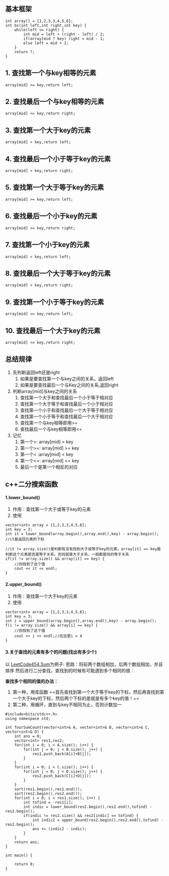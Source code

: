 
## 基本框架

```
int array[] = {1,2,3,3,4,5,6};
int bs(int left,int right,int key) {
    while(left <= right) {
        int mid = left + (right - left) / 2;
        if(array[mid ? key) right = mid - 1;
        else left = mid + 1;
    }
    return ?;
}
```

## 1. 查找第一个与key相等的元素

```
array[mid] >= key,return left;
```

## 2. 查找最后一个与key相等的元素

```
array[mid] <= key,return right;
```

## 3. 查找第一个大于key的元素

```
array[mid] > key,return left;
```

## 4. 查找最后一个小于等于key的元素

```
array[mid] > key,return right;
```

## 5. 查找第一个大于等于key的元素

```
array[mid] >= key,return left;
```

## 6. 查找最后一个小于key的元素

```
array[mid] >= key,return right;
```
## 7. 查找第一个小于key的元素
```
array[mid] < key,return left;
```
## 8. 查找最后一个大于等于key的元素
```
array[mid] < key,return right;
```
## 9. 查找第一个小于等于key的元素
```
array[mid] <= key,return left;
```
## 10. 查找最后一个大于key的元素
```
array[mid] <= key,return right;
```
## 总结规律
1. 先判断返回left还是right
    1. 如果是要查找第一个与key之间的关系，返回left
    2. 如果是要查找最后一个与Key之间的关系,返回right
2. 判断array[mid]与key之间的关系
    1. 查找第一个大于和查找最后一个小于等于相对应
    2. 查找第一个大于等于和查找最后一个小于相对应
    3. 查找第一个小于和查找最后一个大于等于相对应
    4. 查找第一个小于等于和查找最后一个大于相对应
    5. 查找第一个与key相等即用>=
    6. 查找最后一个与key相等即用<=
3. 记忆
    1. 第一个>: array[mid] > key
    2. 第一个>=: array[mid] >= key
    3. 第一个< :array[mid] < key
    4. 第一个<=: array[mid] <= key
    5. 最后一个是第一个相反的对应

## c++二分搜索函数
#### 1.lower_bound()
1. 作用：查找第一个大于或等于key的元素
2. 使用

```
vector<int> array = {1,2,3,3,4,5,6};
int key = 3;
int it = lower_bound(array.begin(),array.end(),key) - array.begin();
//it是返回元素的下标

//it != array.size()是判断有没有找到大于或等于key的元素，array[it] == key是判断这个元素是否是等于关系，否则就是大于关系。一般都是找的等于关系
if(it != array.size() && array[it] == key) {
    //则找到了这个值
    cout << it << endl;
}
```
#### 2.upper_bound()
1. 作用：查找第一个大于key的元素
2. 使用

```
vector<int> array = {1,2,3,3,4,5,6};
int key = 3;
int i = upper_bound(array.begin(),array.end(),key) - array.begin();
f(i != array.size() && array[i] == key) {
    //则找到了这个值
    cout << i << endl;//在这里i = 4
}
```


#### 3.关于查找的元素有多个的问题(找出有多少个)
以
[LeetCode454.Sum](https://leetcode.com/problems/4sum-ii/submissions/)为例子:
思路：将前两个数组相加，后两个数组相加，并且排序
然后进行二分查找，查找到的时候有可能遇到多个相同的值：

**查找多个相同的值的办法：**<br>
1. 第一种，用库函数
==首先查找到第一个大于等于key的下标，然后再查找到第一个大于key的下标，然后两个下标的差就是有多个key的值！==
2. 第二种，用循环，直到与key不相同为止，否则计数加一
```
#include<bits/stdc++.h>
using namespace std;

int fourSumCount(vector<int>& A, vector<int>& B, vector<int>& C, vector<int>& D) {
	int ans = 0;
	vector<int> res1,res2;
	for(int i = 0; i < A.size(); i++) {
		for(int j = 0; j < B.size(); j++) {
			res1.push_back(A[i]+B[j]);
		}
	} 
	for(int i = 0; i < C.size(); i++) {
		for(int j = 0; j < D.size(); j++) {
			res2.push_back(C[i]+D[j]);
		}
	} 
	sort(res1.begin(),res1.end());
	sort(res2.begin(),res2.end());
	for(int i = 0; i < res1.size(); i++) {
		int tofind = -res1[i];
		int indic = lower_bound(res2.begin(),res2.end(),tofind) - res2.begin();
		if(indic != res2.size() && res2[indic] == tofind) {
			int indic2 = upper_bound(res2.begin(),res2.end(),tofind) - res2.begin();
			ans += (indic2 - indic);
		}
	}
	return ans;	        
}

int main() {
	
	return 0;
}
```


